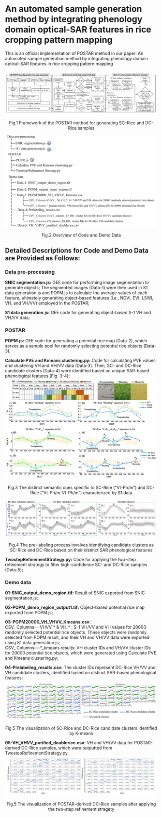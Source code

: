 # An automated sample generation method by integrating phenology domain optical-SAR features in rice cropping pattern mapping
This is an official implementation of POSTAR method in our paper: An automated sample generation method by integrating phenology domain optical-SAR features in rice cropping pattern mapping

![image](https://github.com/jingya11/POSTAR/blob/main/IMAGE/IMAGE-01.jpg)
<p align="center">
Fig.1 Framework of the POSTAR method for generating SC-Rice and DC-Rice samples
</p>

![image](https://github.com/jingya11/POSTAR/blob/main/IMAGE/IMAGE-02.jpg)
<p align="center">
Fig.2 Overview of Code and Demo Data
</p>

## Detailed Descriptions for Code and Demo Data are Provided as Follows:
### Data pre-processing
**SNIC segmentation.js:** GEE code for performing image segmentation to generate objects; The segmented images (Data-1) were then used in S1 data generation.js and POPM.js to calculate the average values of each feature, ultimately generating object-based features (i.e., NDVI, EVI, LSWI, VH, and VH/VV) employed in the POSTAR; <br>

**S1 data generation.js:** GEE code for generating object-based S-1 VH and VH/VV data;<br>

### POSTAR
**POPM.js:** GEE code for generating a potential rice map (Data-2), which serves as a sample pool for randomly selecting potential rice objects (Data-3);<br>

**Calculate PVE and Kmeans clustering.py:** Code for calculating PVE values and clustering VH and VH/VV data (Data-3). Then, SC- and DC-Rice candidate clusters (Data-4) were identified based on unique SAR-based phenological features (Fig. 3-4);<br>
![image](https://github.com/jingya11/POSTAR/blob/main/IMAGE/IMAGE-03.jpg)
<p align="center">
Fig.3 The  distinct semantic cues specific to SC-Rice (“Vt-Ph/m”) and DC-Rice (“Vt-Ph/m-Vt-Ph/m”) characterized by S1 data
</p>

![image](https://github.com/jingya11/POSTAR/blob/main/IMAGE/IMAGE-04.jpg)
<p align="center">
Fig.4 The pre-labeling process involves identifying candidate clusters as SC-Rice and DC-Rice based on their distinct SAR phenological features
</p>

**TwostepRefinementStrategy.py:** Code for applying the two-step refinement strategy to filter high-confidence SC- and DC-Rice samples (Data-5);<br>

### Demo data
**01-SNIC_output_demo_region.tif:** Result of SNIC exported from SNIC segmentation.js;<br>

**02-POPM_demo_region_output1.tif:** Object-based potential rice map exported from POPM.js;<br>

**03-POPM20000_VH_VHVV_Kmeans.csv:** <br>
CSV_ Columns---VHVV_* & VH_* : S-1 VH/VV and VH values for 20000 randomly selected potential rice objects. These objects were randomly selected from POPM result, and their VH and VH/VV data were exported using S1 data generation.js;<br>
CSV_ Columns---*_kmeans results: VH cluster IDs and VH/VV cluster IDs for 20000 potential rice objects, which were generated using Calculate PVE and Kmeans clustering.py;<br>

**04-Prelabeling_results.csv:** The cluster IDs represent DC-Rice VH/VV and VH candidate clusters, identified based on distinct SAR-based phenological features;<br>
![image](https://github.com/jingya11/POSTAR/blob/main/IMAGE/IMAGE-05.jpg)
<p align="center">
Fig.5 The visualization of SC-Rice and DC-Rice candidate clusters identified by K-means
</p>

**05-VH_VHVV_purified_doublerice.csv:** VH and VH/VV data for POSTAR-derived DC-Rice samples, which were outputted from TwostepRefinementStrategy.py.
![image](https://github.com/jingya11/POSTAR/blob/main/IMAGE/IMAGE-06.jpg)
<p align="center">
Fig.5 The visualization of POSTAR-derived DC-Rice samples after applying the two-step refinement stragety
</p>





